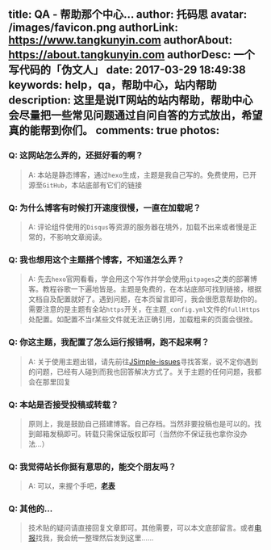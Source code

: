 title: QA - 帮助那个中心...
author: 托码思
avatar: /images/favicon.png
authorLink: https://www.tangkunyin.com
authorAbout: https://about.tangkunyin.com
authorDesc: 一个写代码的「伪文人」
date: 2017-03-29 18:49:38
keywords: help，qa，帮助中心，站内帮助
description: 这里是说IT网站的站内帮助，帮助中心会尽量把一些常见问题通过自问自答的方式放出，希望真的能帮到你们。
comments: true
photos:
---


### Q: 这网站怎么弄的，还挺好看的啊？

> A: 本站是静态博客，通过`hexo`生成，主题是我自己写的。免费使用，已开源至`GitHub`，本站底部有它们的链接

### Q: 为什么博客有时候打开速度很慢，一直在加载呢？

> A: 评论组件使用的`Disqus`等资源的服务器在境外，加载不出来或者慢是正常的，不影响文章阅读。

### Q: 我也想用这个主题搭个博客，不知道怎么弄？

> A: 先去`hexo`官网看看，学会用这个写作并学会使用`gitpages`之类的部署博客。教程谷歌一下遍地皆是。主题是免费的，在本站底部可找到链接，根据文档自及配置就好了。遇到问题，在本页留言即可，我会很愿意帮助你的。需要注意的是主题有全站`https`开关，在主题`_config.yml`文件的`fullHttps`处配置。如配置不当r某些文件就无法正确引用，加载粗来的页面会很挫。 

### Q: 你这主题，我配置了怎么运行报错啊，跑不起来啊？

> A: 关于使用主题出错，请先前往[JSimple-issues](https://github.com/tangkunyin/hexo-theme-jsimple/issues)寻找答案，说不定你遇到的问题，已经有人碰到而我也回答解决方式了。关于主题的任何问题，我都会在那里回复


### Q: 本站是否接受投稿或转载？

> 原则上，我是鼓励自己搭建博客。自己存档。当然非要投稿也是可以的。找到邮箱发稿即可。转载只需保证版权即可（当然你不保证我也拿你没办法...）


### Q: 我觉得站长你挺有意思的，能交个朋友吗？

> A: 可以，来握个手吧，**[老表](http://t.me/laobiao)**


### Q: 其他的...

> 技术贴的疑问请直接回复文章即可。其他需要，可以本文底部留言。或者[电报](http://t.me/kunyintang)找我，我会统一整理然后发到这里......


